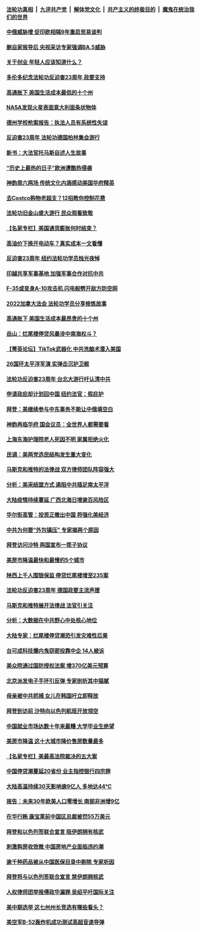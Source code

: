 ####  [法轮功真相](../../../../basic/blob/master/README.md?t=07182102) &nbsp;|&nbsp; [九评共产党](../../../../9ping.md/blob/master/README.md?t=07182102) &nbsp;|&nbsp; [解体党文化](../../../../jtdwh.md/blob/master/README.md?t=07182102)  &nbsp;|&nbsp; [共产主义的终极目的](../../../../gczydzjmd.md/blob/master/README.md?t=07182102) &nbsp;|&nbsp; [魔鬼在统治我们的世界](../../../../mgztzwmdsj.md/blob/master/README.md?t=07182102) 

#### [中俄威胁增 促印欧相隔9年重启贸易谈判](../pages/nf4514/n13783580.md?t=07182102) 

#### [删自家报导后 央视采访专家强调BA.5威胁](../pages/nf4514/n13783426.md?t=07182102) 

#### [关于创业 年轻人应该知道什么？](../pages/nf4514/n13780848.md?t=07182102) 

#### [多伦多纪念法轮功反迫害23周年 政要支持](../pages/nf4514/n13783164.md?t=07182102) 

#### [高通胀下 美国生活成本最低的十个州](../pages/nf4514/n13781967.md?t=07182102) 

#### [NASA发现火星表面意大利面条状物体](../pages/nf4514/n13783115.md?t=07182102) 

#### [德州学校枪案报告：执法人员有系统性失误](../pages/nf4514/n13783105.md?t=07182102) 

#### [反迫害23周年 法轮功德国柏林集会游行](../pages/nf4514/n13782982.md?t=07182102) 

#### [新书：大法官托马斯自述人生故事](../pages/nf4514/n13775714.md?t=07182102) 

#### [“历史上最热的日子”欧洲遭酷热侵袭](../pages/nf4514/n13782907.md?t=07182102) 

#### [神韵周六两场 传统文化内涵感动美国华府精英](../pages/nf4514/n13782832.md?t=07182102) 

#### [去Costco购物老超支？12招教你控制花费](../pages/nf4514/n13778048.md?t=07182102) 

#### [法轮功旧金山盛大游行 民众观看致敬](../pages/nf4514/n13782713.md?t=07182102) 

#### [【名家专栏】美国通货膨胀何时结束？](../pages/nf4514/n13782258.md?t=07182102) 

#### [高油价下换开电动车？真实成本一文看懂](../pages/nf4514/n13778160.md?t=07182102) 

#### [反迫害23周年 纽约法轮功学员烛光夜悼](../pages/nf4514/n13782494.md?t=07182102) 

#### [印越共享军事基地 加强军事合作对抗中共](../pages/nf4514/n13782674.md?t=07182102) 

#### [F-35或变身A-10攻击机 闪电般劈开敌方防空网](../pages/nf4514/n13778136.md?t=07182102) 

#### [2022加拿大法会 法轮功学员分享修炼故事](../pages/nf4514/n13782479.md?t=07182102) 

#### [高通胀下 美国生活成本最昂贵的十个州](../pages/nf4514/n13781891.md?t=07182102) 

#### [岳山：烂尾楼停贷风暴涉中南海权斗？](../pages/nf4514/n13782218.md?t=07182102) 

#### [【菁英论坛】TikTok武器化 中共洗脑术潜入美国](../pages/nf4514/n13782413.md?t=07182102) 

#### [26国环太平洋军演 实弹击沉护卫舰](../pages/nf4514/n13782416.md?t=07182102) 

#### [法轮功反迫害23周年 台北大游行吁认清中共](../pages/nf4514/n13782189.md?t=07182102) 

#### [申请政庇却计划回中国 纽约法官：假庇护](../pages/nf4514/n13782064.md?t=07182102) 

#### [拜登：美继续参与中东事务不能让中俄填空白](../pages/nf4514/n13782254.md?t=07182102) 

#### [神韵再临华府 国会议员：全世界人都需要看](../pages/nf4514/n13782239.md?t=07182102) 

#### [上海东海护理院老人死因不明 家属拒绝火化](../pages/nf4514/n13782090.md?t=07182102) 

#### [民调：美两党选民结构发生重大变化](../pages/nf4514/n13781919.md?t=07182102) 

#### [马斯克和推特的法律战 双方律师团队阵容强大](../pages/nf4514/n13781799.md?t=07182102) 

#### [分析：美采结盟方式 遏阻中共插足南太平洋](../pages/nf4514/n13782119.md?t=07182102) 

#### [大陆疫情持续蔓延 广西北海日增逾百风险区](../pages/nf4514/n13782153.md?t=07182102) 

#### [华尔街高管：投资正撤出中国 将强化美经济](../pages/nf4514/n13782023.md?t=07182102) 

#### [中共为何要“外包镇压” 专家揭两个原因](../pages/nf4514/n13781906.md?t=07182102) 

#### [拜登访问沙特 两国宣布一揽子协议](../pages/nf4514/n13781868.md?t=07182102) 

#### [美房市降温最快和最慢的5个城市](../pages/nf4514/n13781887.md?t=07182102) 

#### [陕西上千人围银保监 停贷烂尾楼增至235案](../pages/nf4514/n13781579.md?t=07182102) 

#### [法轮功反迫害23周年 德国政要主流声援](../pages/nf4514/n13781814.md?t=07182102) 

#### [马斯克和推特展开法律战 法官引关注](../pages/nf4514/n13781693.md?t=07182102) 

#### [分析：大数据在中共野心中处核心地位](../pages/nf4514/n13781736.md?t=07182102) 

#### [大陆专家：烂尾楼停贷潮恐引发灾难性后果](../pages/nf4514/n13781577.md?t=07182102) 

#### [台可成科技爆内鬼窃密投靠中企 14人被诉](../pages/nf4514/n13781539.md?t=07182102) 

#### [美众院通过国防授权法案 增370亿美元预算](../pages/nf4514/n13781100.md?t=07182102) 

#### [北京派发电子手环引反弹 专家剖析其中猫腻](../pages/nf4514/n13781469.md?t=07182102) 

#### [母亲被中共抓捕 女儿在韩国吁立即释放](../pages/nf4514/n13781383.md?t=07182102) 

#### [拜登到访前 沙特向以色列航班开放领空](../pages/nf4514/n13781440.md?t=07182102) 

#### [中国就业市场达数十年来最糟 大学毕业生绝望](../pages/nf4514/n13781191.md?t=07182102) 

#### [美房市降温 这十大城市降价售房数量最多](../pages/nf4514/n13781071.md?t=07182102) 

#### [【名家专栏】美最高法院裁决的五大案](../pages/nf4514/n13780073.md?t=07182102) 

#### [中国停贷潮蔓延20省份 业主指控银行四宗罪](../pages/nf4514/n13781035.md?t=07182102) 

#### [大陆高温持续30天影响逾9亿人 多地达44℃](../pages/nf4514/n13780960.md?t=07182102) 

#### [报告：未来30年欧美人口零增长 南部非洲增9亿](../pages/nf4514/n13780975.md?t=07182102) 

#### [在华行贿 康宝莱前中国区总裁被罚55万美元](../pages/nf4514/n13780527.md?t=07182102) 

#### [拜登和以色列签联合宣言 阻伊朗拥有核武](../pages/nf4514/n13780902.md?t=07182102) 

#### [刺激购房收效微 中国房地产业面临违约潮](../pages/nf4514/n13780899.md?t=07182102) 

#### [逾千种药品被从中国医保目录中剔除 专家析因](../pages/nf4514/n13780602.md?t=07182102) 

#### [拜登将与以色列签联合宣言 禁伊朗拥核武](../pages/nf4514/n13780664.md?t=07182102) 

#### [人权律师团举报傅政华漏罪 吴绍平吁国际关注](../pages/nf4514/n13780561.md?t=07182102) 

#### [美中期选举 这七州州长竞选有哪些看头？](../pages/nf4514/n13780299.md?t=07182102) 

#### [美空军B-52轰炸机成功测试高超音速导弹](../pages/nf4514/n13780324.md?t=07182102) 

